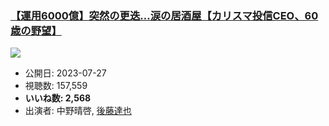 ### [【運用6000億】突然の更迭…涙の居酒屋【カリスマ投信CEO、60歳の野望】](https://www.youtube.com/watch?v=fKFlVKecZvI)
[![](https://img.youtube.com/vi/fKFlVKecZvI/sddefault.jpg)](https://www.youtube.com/watch?v=fKFlVKecZvI)
-   公開日: 2023-07-27
-   視聴数: 157,559
-   **いいね数: 2,568**
-   出演者: 中野晴啓, [後藤達也](/rehacq_fan/people/後藤達也 "wikilink")
